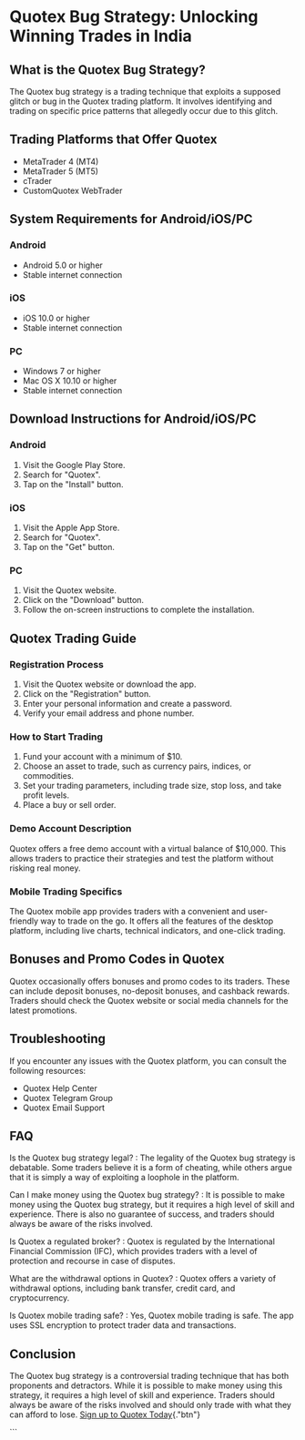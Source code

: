# Quotex Bug Strategy: Unlocking Winning Trades in India

## What is the Quotex Bug Strategy?

The Quotex bug strategy is a trading technique that exploits a supposed
glitch or bug in the Quotex trading platform. It involves identifying
and trading on specific price patterns that allegedly occur due to this
glitch.

## Trading Platforms that Offer Quotex

-   MetaTrader 4 (MT4)
-   MetaTrader 5 (MT5)
-   cTrader
-   CustomQuotex WebTrader

## System Requirements for Android/iOS/PC

### Android

-   Android 5.0 or higher
-   Stable internet connection

### iOS

-   iOS 10.0 or higher
-   Stable internet connection

### PC

-   Windows 7 or higher
-   Mac OS X 10.10 or higher
-   Stable internet connection

## Download Instructions for Android/iOS/PC

### Android

1.  Visit the Google Play Store.
2.  Search for "Quotex".
3.  Tap on the "Install" button.

### iOS

1.  Visit the Apple App Store.
2.  Search for "Quotex".
3.  Tap on the "Get" button.

### PC

1.  Visit the Quotex website.
2.  Click on the "Download" button.
3.  Follow the on-screen instructions to complete the installation.

## Quotex Trading Guide

### Registration Process

1.  Visit the Quotex website or download the app.
2.  Click on the "Registration" button.
3.  Enter your personal information and create a password.
4.  Verify your email address and phone number.

### How to Start Trading

1.  Fund your account with a minimum of \$10.
2.  Choose an asset to trade, such as currency pairs, indices, or
    commodities.
3.  Set your trading parameters, including trade size, stop loss, and
    take profit levels.
4.  Place a buy or sell order.

### Demo Account Description

Quotex offers a free demo account with a virtual balance of \$10,000.
This allows traders to practice their strategies and test the platform
without risking real money.

### Mobile Trading Specifics

The Quotex mobile app provides traders with a convenient and
user-friendly way to trade on the go. It offers all the features of the
desktop platform, including live charts, technical indicators, and
one-click trading.

## Bonuses and Promo Codes in Quotex

Quotex occasionally offers bonuses and promo codes to its traders. These
can include deposit bonuses, no-deposit bonuses, and cashback rewards.
Traders should check the Quotex website or social media channels for the
latest promotions.

## Troubleshooting

If you encounter any issues with the Quotex platform, you can consult
the following resources:

-   Quotex Help Center
-   Quotex Telegram Group
-   Quotex Email Support

## FAQ

Is the Quotex bug strategy legal?
:   The legality of the Quotex bug strategy is debatable. Some traders
    believe it is a form of cheating, while others argue that it is
    simply a way of exploiting a loophole in the platform.

Can I make money using the Quotex bug strategy?
:   It is possible to make money using the Quotex bug strategy, but it
    requires a high level of skill and experience. There is also no
    guarantee of success, and traders should always be aware of the
    risks involved.

Is Quotex a regulated broker?
:   Quotex is regulated by the International Financial Commission (IFC),
    which provides traders with a level of protection and recourse in
    case of disputes.

What are the withdrawal options in Quotex?
:   Quotex offers a variety of withdrawal options, including bank
    transfer, credit card, and cryptocurrency.

Is Quotex mobile trading safe?
:   Yes, Quotex mobile trading is safe. The app uses SSL encryption to
    protect trader data and transactions.

## Conclusion

The Quotex bug strategy is a controversial trading technique that has
both proponents and detractors. While it is possible to make money using
this strategy, it requires a high level of skill and experience. Traders
should always be aware of the risks involved and should only trade with
what they can afford to lose. [Sign up to Quotex
Today](\%22https://traff.sbs/brokerqxsignup\%22){."btn"}

\`\`\`

